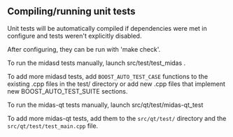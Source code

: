 Compiling/running unit tests
------------------------------------

Unit tests will be automatically compiled if dependencies were met in configure
and tests weren't explicitly disabled.

After configuring, they can be run with 'make check'.

To run the midasd tests manually, launch src/test/test_midas .

To add more midasd tests, add `BOOST_AUTO_TEST_CASE` functions to the existing
.cpp files in the test/ directory or add new .cpp files that
implement new BOOST_AUTO_TEST_SUITE sections.

To run the midas-qt tests manually, launch src/qt/test/midas-qt_test

To add more midas-qt tests, add them to the `src/qt/test/` directory and
the `src/qt/test/test_main.cpp` file.
